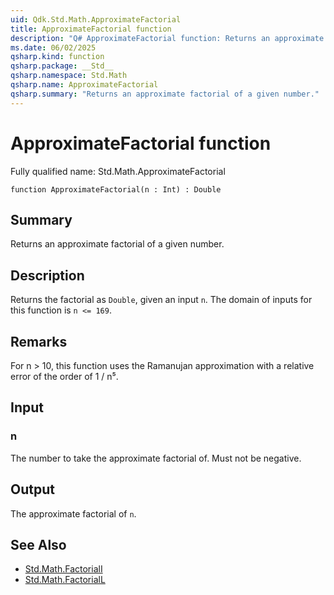```yaml
---
uid: Qdk.Std.Math.ApproximateFactorial
title: ApproximateFactorial function
description: "Q# ApproximateFactorial function: Returns an approximate factorial of a given number."
ms.date: 06/02/2025
qsharp.kind: function
qsharp.package: __Std__
qsharp.namespace: Std.Math
qsharp.name: ApproximateFactorial
qsharp.summary: "Returns an approximate factorial of a given number."
---
```


# ApproximateFactorial function

Fully qualified name: Std.Math.ApproximateFactorial

```qsharp
function ApproximateFactorial(n : Int) : Double
```

## Summary
Returns an approximate factorial of a given number.

## Description
Returns the factorial as `Double`, given an input `n`.
The domain of inputs for this function is `n <= 169`.

## Remarks
For n > 10, this function uses the Ramanujan approximation with a
relative error of the order of 1 / n⁵.

## Input
### n
The number to take the approximate factorial of. Must not be negative.

## Output
The approximate factorial of `n`.

## See Also
- [Std.Math.FactorialI](xref:Qdk.Std.Math.FactorialI)
- [Std.Math.FactorialL](xref:Qdk.Std.Math.FactorialL)
